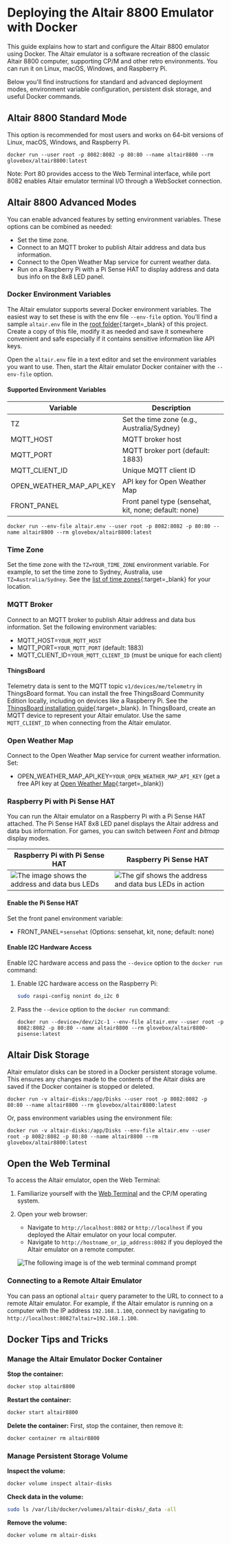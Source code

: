 
# Deploying the Altair 8800 Emulator with Docker

This guide explains how to start and configure the Altair 8800 emulator using Docker. The Altair emulator is a software recreation of the classic Altair 8800 computer, supporting CP/M and other retro environments. You can run it on Linux, macOS, Windows, and Raspberry Pi.

Below you'll find instructions for standard and advanced deployment modes, environment variable configuration, persistent disk storage, and useful Docker commands.

## Altair 8800 Standard Mode

This option is recommended for most users and works on 64-bit versions of Linux, macOS, Windows, and Raspberry Pi.

```shell
docker run --user root -p 8082:8082 -p 80:80 --name altair8800 --rm glovebox/altair8800:latest
```

Note: Port 80 provides access to the Web Terminal interface, while port 8082 enables Altair emulator terminal I/O through a WebSocket connection.

## Altair 8800 Advanced Modes

You can enable advanced features by setting environment variables. These options can be combined as needed:

- Set the time zone.
- Connect to an MQTT broker to publish Altair address and data bus information.
- Connect to the Open Weather Map service for current weather data.
- Run on a Raspberry Pi with a Pi Sense HAT to display address and data bus info on the 8x8 LED panel.

### Docker Environment Variables

The Altair emulator supports several Docker environment variables. The easiest way to set these is with the env file `--env-file` option. You'll find a sample `altair.env` file in the [root folder](https://github.com/gloveboxes/Altair-8800-Emulator/blob/main/altair.env){:target=_blank} of this project. Create a copy of this file, modify it as needed and save it somewhere convenient and safe especially if it contains sensitive information like API keys.

Open the `altair.env` file in a text editor and set the environment variables you want to use. Then, start the Altair emulator Docker container with the `--env-file` option.

#### Supported Environment Variables

| Variable | Description |
|---|---|
| TZ | Set the time zone (e.g., Australia/Sydney) |
| MQTT_HOST | MQTT broker host |
| MQTT_PORT | MQTT broker port (default: 1883) |
| MQTT_CLIENT_ID | Unique MQTT client ID |
| OPEN_WEATHER_MAP_API_KEY | API key for Open Weather Map |
| FRONT_PANEL | Front panel type (sensehat, kit, none; default: none) |

```shell
docker run --env-file altair.env --user root -p 8082:8082 -p 80:80 --name altair8800 --rm glovebox/altair8800:latest
```

### Time Zone

Set the time zone with the `TZ=YOUR_TIME_ZONE` environment variable. For example, to set the time zone to Sydney, Australia, use `TZ=Australia/Sydney`. See the [list of time zones](https://en.wikipedia.org/wiki/List_of_tz_database_time_zones){:target=_blank} for your location.

### MQTT Broker

Connect to an MQTT broker to publish Altair address and data bus information. Set the following environment variables:

- MQTT_HOST=`YOUR_MQTT_HOST`
- MQTT_PORT=`YOUR_MQTT_PORT` (default: 1883)
- MQTT_CLIENT_ID=`YOUR_MQTT_CLIENT_ID` (must be unique for each client)

#### ThingsBoard

Telemetry data is sent to the MQTT topic `v1/devices/me/telemetry` in ThingsBoard format.
You can install the free ThingsBoard Community Edition locally, including on devices like a Raspberry Pi. See the [ThingsBoard installation guide](https://thingsboard.io/docs/user-guide/install/installation-options/){:target=_blank}.
In ThingsBoard, create an MQTT device to represent your Altair emulator. Use the same `MQTT_CLIENT_ID` when connecting from the Altair emulator.

### Open Weather Map

Connect to the Open Weather Map service for current weather information. Set:

- OPEN_WEATHER_MAP_API_KEY=`YOUR_OPEN_WEATHER_MAP_API_KEY` (get a free API key at [Open Weather Map](https://openweathermap.org/api){:target=_blank})

### Raspberry Pi with Pi Sense HAT

You can run the Altair emulator on a Raspberry Pi with a Pi Sense HAT attached. The Pi Sense HAT 8x8 LED panel displays the Altair address and data bus information. For games, you can switch between *Font* and *bitmap* display modes.

| Raspberry Pi with Pi Sense HAT  | Raspberry Pi Sense HAT |
|--|--|
| ![The image shows the address and data bus LEDs](img/raspberry_pi_sense_hat_map.png) | ![The gif shows the address and data bus LEDs in action](img/raspberry_pi_sense_hat.gif) |

#### Enable the Pi Sense HAT

Set the front panel environment variable:

- FRONT_PANEL=`sensehat` (Options: sensehat, kit, none; default: none)

#### Enable I2C Hardware Access

Enable I2C hardware access and pass the `--device` option to the `docker run` command:

1. Enable I2C hardware access on the Raspberry Pi:

    ```bash
    sudo raspi-config nonint do_i2c 0
    ```

2. Pass the `--device` option to the `docker run` command:

    ```shell
    docker run --device=/dev/i2c-1 --env-file altair.env --user root -p 8082:8082 -p 80:80 --name altair8800 --rm glovebox/altair8800-pisense:latest
    ```

## Altair Disk Storage

Altair emulator disks can be stored in a Docker persistent storage volume. This ensures any changes made to the contents of the Altair disks are saved if the Docker container is stopped or deleted.

```shell
docker run -v altair-disks:/app/Disks --user root -p 8082:8082 -p 80:80 --name altair8800 --rm glovebox/altair8800:latest
```

Or, pass environment variables using the environment file:

```shell
docker run -v altair-disks:/app/Disks --env-file altair.env --user root -p 8082:8082 -p 80:80 --name altair8800 --rm glovebox/altair8800:latest
```

## Open the Web Terminal

To access the Altair emulator, open the Web Terminal:

1. Familiarize yourself with the [Web Terminal](../20-fundamentals/25-Web-Terminal.md) and the CP/M operating system.
2. Open your web browser:
    - Navigate to `http://localhost:8082` or `http://localhost` if you deployed the Altair emulator on your local computer.
    - Navigate to `http://hostname_or_ip_address:8082` if you deployed the Altair emulator on a remote computer.

    ![The following image is of the web terminal command prompt](../20-fundamentals/img/web_terminal_intro.png)

### Connecting to a Remote Altair Emulator

You can pass an optional `altair` query parameter to the URL to connect to a remote Altair emulator. For example, if the Altair emulator is running on a computer with the IP address `192.168.1.100`, connect by navigating to `http://localhost:8082?altair=192.168.1.100`.

## Docker Tips and Tricks

### Manage the Altair Emulator Docker Container

**Stop the container:**

```bash
docker stop altair8800
```

**Restart the container:**

```bash
docker start altair8800
```

**Delete the container:**
First, stop the container, then remove it:

```bash
docker container rm altair8800
```

### Manage Persistent Storage Volume

**Inspect the volume:**

```bash
docker volume inspect altair-disks
```

**Check data in the volume:**

```bash
sudo ls /var/lib/docker/volumes/altair-disks/_data -all
```

**Remove the volume:**

```bash
docker volume rm altair-disks
```
